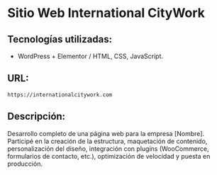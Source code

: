 # Sitio Web International CityWork

## Tecnologías utilizadas: 
- WordPress + Elementor / HTML, CSS, JavaScript.
## URL: 
    https://internationalcitywork.com

## Descripción:

Desarrollo completo de una página web para la empresa [Nombre]. Participé en la creación de la estructura, maquetación de contenido, personalización del diseño, integración con plugins (WooCommerce, formularios de contacto, etc.), optimización de velocidad y puesta en producción.
